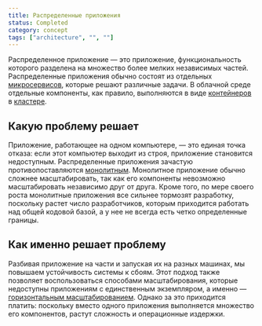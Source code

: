 ```yaml
---
title: Распределенные приложения
status: Completed
category: concept
tags: ["architecture", "", ""]
---
```


Распределенное приложение — это приложение, функциональность которого разделена на множество более мелких независимых частей. 
Распределенные приложения обычно состоят из отдельных [микросервисов](/microservices-architecture/), которые решают различные задачи. 
В облачной среде отдельные компоненты, как правило, выполняются в виде [контейнеров](/ru/container/) в [кластере](/ru/cluster/).

## Какую проблему решает 

Приложение, работающее на одном компьютере, — это единая точка отказа: если этот компьютер выходит из строя, приложение становится недоступным.
Распределенные приложения зачастую противопоставляются [монолитным](/monolithic-apps/).
Монолитное приложение обычно сложнее масштабировать, так как его компоненты невозможно масштабировать независимо друг от друга.
Кроме того, по мере своего роста монолитные приложения все сильнее тормозят разработку, поскольку растет число разработчиков, которым приходится работать над общей кодовой базой, а у нее не всегда есть четко определенные границы.

## Как именно решает проблему

Разбивая приложение на части и запуская их на разных машинах, мы повышаем устойчивость системы к сбоям. 
Этот подход также позволяет воспользоваться способами масштабирования, которые недоступны приложениям с единственным экземпляром, а именно — [горизонтальным масштабированием](/ru/horizontal-scaling/). 
Однако за это приходится платить: поскольку вместо одного приложения выполняется множество его компонентов, растут сложность и операционные издержки.
